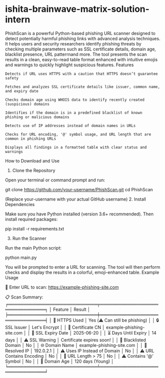 # ishita-brainwave-matrix-solution-intern
PhishScan is a powerful Python-based phishing URL scanner designed to detect potentially harmful phishing links with advanced analysis techniques. It helps users and security researchers identify phishing threats by checking multiple parameters such as SSL certificate details, domain age, blacklist presence, URL patterrnand more. The tool presents the scan results in a clean, easy-to-read table format enhanced with intuitive emojis and warnings to quickly highlight suspicious features.
Features

    Detects if URL uses HTTPS with a caution that HTTPS doesn’t guarantee safety

    Fetches and analyzes SSL certificate details like issuer, common name, and expiry date

    Checks domain age using WHOIS data to identify recently created (suspicious) domains

    Identifies if the domain is in a predefined blacklist of known phishing or malicious domains

    Detects use of IP addresses instead of domain names in URLs

    Checks for URL encoding, '@' symbol usage, and URL length that are common in phishing URLs

    Displays all findings in a formatted table with clear status and warnings

How to Download and Use
1. Clone the Repository

Open your terminal or command prompt and run:

git clone https://github.com/your-username/PhishScan.git
cd PhishScan

(Replace your-username with your actual GitHub username)
2. Install Dependencies

Make sure you have Python installed (version 3.6+ recommended). Then install required packages:

pip install -r requirements.txt

3. Run the Scanner

Run the main Python script:

python main.py

You will be prompted to enter a URL for scanning. The tool will then perform checks and display the results in a colorful, emoji-enhanced table.
Example Usage

🔗 Enter URL to scan: https://example-phishing-site.com

📋 Scan Summary:
╒═════════════════════════════╤════════════════════════════════╕
│ Feature                     │ Result                         │
╞═════════════════════════════╪════════════════════════════════╡
│ 🔐 HTTPS Used               │ Yes (⚠️ Can still be phishing) │
│ 🔒 SSL Issuer               │ Let's Encrypt                  │
│ 📛 Certificate CN           │ example-phishing-site.com      │
│ 📆 SSL Expiry Date          │ 2025-06-20                     │
│ ⏳ Days Until Expiry        │ 14 days                        │
│ ⚠️ SSL Warning              │ Certificate expires soon!      │
│ 🚫 Blacklisted Domain       │ No                            │
│ 🌐 Domain Name             │ example-phishing-site.com      │
│ 📡 Resolved IP              │ 192.0.2.1                     │
│ ⚠️ Uses IP Instead of Domain │ No                            │
│ ⚠️ URL Contains Encoding    │ No                            │
│ 📏 URL Length > 75          │ No                            │
│ ⚠️ Contains '@' Symbol      │ No                            │
│ 📅 Domain Age               │ 120 days (Young)               │
╘═════════════════════════════╧════════════════════════════════╛
